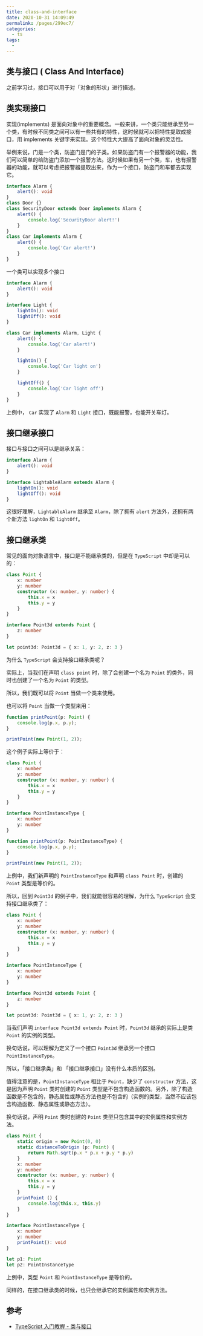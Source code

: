 ```yaml
---
title: class-and-interface
date: 2020-10-31 14:09:49
permalink: /pages/299ec7/
categories:
  - ts
tags:
  - 
---
```

## 类与接口 ( Class And Interface)

之前学习过，接口可以用于对「对象的形状」进行描述。

## 类实现接口

实现(implements) 是面向对象中的重要概念。一般来讲，一个类只能继承至另一个类，有时候不同类之间可以有一些共有的特性，这时候就可以把特性提取成接口，用 implements 关键字来实现。这个特性大大提高了面向对象的灵活性。

举例来说，门是一个类，防盗门是门的子类。如果防盗门有一个报警器的功能，我们可以简单的给防盗门添加一个报警方法。这时候如果有另一个类，车，也有报警器的功能，就可以考虑把报警器提取出来，作为一个接口，防盗门和车都去实现它。

```typescript
interface Alarm {
    alert(): void
}
class Door {}
class SecurityDoor extends Door implements Alarm {
    alert() {
        console.log('SecurityDoor alert!')
    }
}
class Car implements Alarm {
    alert() {
        console.log('Car alert!')
    }
}
```

一个类可以实现多个接口

```typescript
interface Alarm {
    alert(): void
}

interface Light {
    lightOn(): void
    lightOff(): void
}

class Car implements Alarm, Light {
    alert() {
        console.log('Car alert!')
    }

    lightOn() {
        console.log('Car light on')
    }

    lightOff() {
        console.log('Car light off')
    }
}
```

上例中， `Car` 实现了 `Alarm` 和 `Light` 接口，既能报警，也能开关车灯。

## 接口继承接口

接口与接口之间可以是继承关系：

```typescript
interface Alarm {
    alert(): void
}

interface LightableAlarm extends Alarm {
    lightOn(): void
    lightOff(): void
}
```

这很好理解，`LightableAlarm` 继承至 `Alarm`，除了拥有 `alert` 方法外，还拥有两个新方法 `lightOn` 和 `lightOff`。

## 接口继承类

常见的面向对象语言中，接口是不能继承类的，但是在 `TypeScript` 中却是可以的：

```typescript
class Point {
    x: number
    y: number
    constructor (x: number, y: number) {
        this.x = x
        this.y = y
    }
}

interface Point3d extends Point {
    z: number
}

let point3d: Point3d = { x: 1, y: 2, z: 3 }
```

为什么 `TypeScript` 会支持接口继承类呢？

实际上，当我们在声明 `class point` 时，除了会创建一个名为 `Point` 的类外，同时也创建了一个名为 `Point` 的类型。

所以，我们既可以将 `Point` 当做一个类来使用。

也可以将 `Point` 当做一个类型来用：

```typescript
function printPoint(p: Point) {
    console.log(p.x, p.y);
}

printPoint(new Point(1, 2));
```

这个例子实际上等价于：

```typescript
class Point {
    x: number
    y: number
    constructor (x: number, y: number) {
        this.x = x
        this.y = y
    }
}

interface PointInstanceType {
    x: number
    y: number
}

function printPoint(p: PointInstanceType) {
    console.log(p.x, p.y);
}

printPoint(new Point(1, 2));
```

上例中，我们新声明的 `PointInstanceType` 和声明 `class Point` 时，创建的 `Point` 类型是等价的。

所以，回到 `Point3d` 的例子中，我们就能很容易的理解，为什么 `TypeScript` 会支持接口继承类了：

```typescript
class Point {
    x: number
    y: number
    constructor (x: number, y: number) {
        this.x = x
        this.y = y
    }
}

interface PointIntanceType {
    x: number
    y: number
}

interface Point3d extends Point {
    z: number
}

let point3d: Point3d = { x: 1, y: 2, z: 3 }
```
当我们声明 `interface Point3d extends Point` 时，`Point3d` 继承的实际上是类 `Point` 的实例的类型。

换句话说，可以理解为定义了一个接口 `Point3d` 继承另一个接口 `PointInstanceType`。

所以，「接口继承类」和 「接口继承接口」没有什么本质的区别。

值得注意的是，`PointInstanceType` 相比于 `Point`，缺少了 `constructor` 方法，这是因为声明 `Point` 类时创建的 `Point` 类型是不包含构造函数的。另外，除了构造函数是不包含的，静态属性或静态方法也是不包含的（实例的类型，当然不应该包含构造函数、静态属性或静态方法）。

换句话说，声明 `Point` 类时创建的 `Point` 类型只包含其中的实例属性和实例方法。

```typescript
class Point {
    static origin = new Point(0, 0)
    static distanceToOrigin (p: Point) {
        return Math.sqrt(p.x * p.x + p.y * p.y)
    }
    x: number
    y: number
    constructor (x: number, y: number) {
        this.x = x
        this.y = y
    }
    printPoint () {
        console.log(this.x, this.y)
    }
}

interface PointInstanceType {
    x: number
    y: number
    printPoint(): void
}

let p1: Point
let p2: PointInstanceType
```

上例中，类型 `Point` 和 `PointInstanceType` 是等价的。

同样的，在接口继承类的时候，也只会继承它的实例属性和实例方法。


## 参考

-   [TypeScript 入门教程 - 类与接口](https://ts.xcatliu.com/advanced/class-and-interfaces.html)
